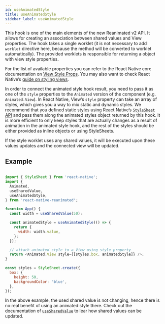 ```yaml
---
id: useAnimatedStyle
title: useAnimatedStyle
sidebar_label: useAnimatedStyle
---
```


This hook is one of the main elements of the new Reanimated v2 API.
It allows for creating an association between shared values and View properties.
The hook takes a single worklet (it is not necessary to add `worklet` directive here, because the method will be converted to worklet automatically).
The provided worklets is responsible for returning a object with view style properties.

For the list of available properties you can refer to the React Native core documentation on [View Style Props](https://reactnative.dev/docs/view-style-props). You may also want to check React Native’s [guide on styling views](https://reactnative.dev/docs/style).

In order to connect the animated style hook result, you need to pass it as one of the `style` properties to the `Animated` version of the component (e.g. `Animated.View`).
In React Native, View’s `style` property can take an array of styles, which gives you a way to mix static and dynamic styles.
We recommend that you defined static styles using React Native’s [`StyleSheet` API](https://reactnative.dev/docs/stylesheet) and pass them along the animated styles object returned by this hook.
It is more efficient to only keep styles that are actually changes as a result of animation in the animated style hook, and the rest of the styles should be either provided as inline objects or using StyleSheets.

If the style worklet uses any shared values, it will be executed upon these values updates and the connected view will be updated.

## Example

```js {12-16}

import { StyleSheet } from 'react-native';
import {
  Animated,
  useSharedValue,
  useAnimatedStyle,
} from 'react-native-reanimated';

function App() {
  const width = useSharedValue(50);

  const animatedStyle = useAnimatedStyle(() => {
    return {
      width: width.value,
    };
  });

  // attach animated style to a View using style property
  return <Animated.View style={[styles.box, animatedStyle]} />;
}

const styles = StyleSheet.create({
  box: {
    height: 50,
    backgroundColor: 'blue',
  },
});

```

In the above example, the used shared value is not changing, hence there is no real benefit of using an animated style there.
Check out the documentation of [`useSharedValue`](useSharedValue) to lear how shared values can be updated.
